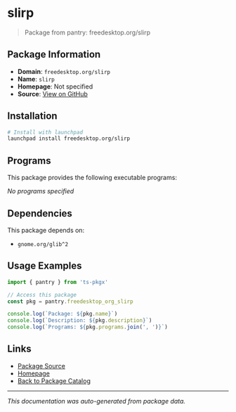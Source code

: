 # slirp

> Package from pantry: freedesktop.org/slirp

## Package Information

- **Domain**: `freedesktop.org/slirp`
- **Name**: `slirp`
- **Homepage**: Not specified
- **Source**: [View on GitHub](https://github.com/pkgxdev/pantry/tree/main/projects/freedesktop.org/slirp/package.yml)

## Installation

```bash
# Install with launchpad
launchpad install freedesktop.org/slirp
```

## Programs

This package provides the following executable programs:

*No programs specified*

## Dependencies

This package depends on:

- `gnome.org/glib^2`

## Usage Examples

```typescript
import { pantry } from 'ts-pkgx'

// Access this package
const pkg = pantry.freedesktop_org_slirp

console.log(`Package: ${pkg.name}`)
console.log(`Description: ${pkg.description}`)
console.log(`Programs: ${pkg.programs.join(', ')}`)
```

## Links

- [Package Source](https://github.com/pkgxdev/pantry/tree/main/projects/freedesktop.org/slirp/package.yml)
- [Homepage](#)
- [Back to Package Catalog](../package-catalog.md)

---

*This documentation was auto-generated from package data.*
